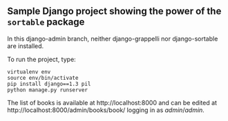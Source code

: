 ## Sample Django project showing the power of the `sortable` package

In this django-admin branch, neither django-grappelli nor django-sortable are installed.

To run the project, type:

    virtualenv env
    source env/bin/activate
    pip install django==1.3 pil
    python manage.py runserver

The list of books is available at http://localhost:8000 and can be edited at http://localhost:8000/admin/books/book/ logging in as *admin*/*admin*.

